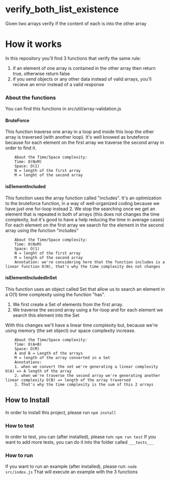 
# verify_both_list_existence
Given two arrays verify if the content of each is into the other array

# How it works
In this repository you'll find 3 functions that verify the same rule: 
1. if an element of one array is contained in the other array then return true, otherwise return false
2. if you send objects or any other data instead of valid arrays, you'll recieve an error instead of a valid response

### About the functions
You can find this functions in src/util/array-validation.js

#### BruteForce
This function traverse one array in a loop and inside this loop the other array is traversed (with another loop).
It's well knowed as bruteforce because for each element on the first array we traverse the second array in order to find it.
```
    About the Time/Space complexity: 
    Time: O(NxM)
    Space: O(1)
    N = length of the first array
    M = lenght of the second array
```

#### isElementIncluded
This function uses the array function called "includes".
It's an optimization to the bruteforce function, in a way of well-organized coding because we have just one for-loop instead 2.
We stop the searching once we get an element that is repeated in both of arrays (this does not changes the time complexity, but it's good to have a help reducing the time in average cases)
For each element on the first array we search for the element in the second array using the function "includes"

```
    About the Time/Space complexity:
    Time: O(NxM)
    Space: O(1)
    N = lenght of the first array
    M = length of the second array
    Annotation: we're considering here that the function includes is a linear function O(N), that's why the time complexity des not changes
```

#### isElementIncludedInSet
This function uses an object called Set that allow us to search an element in a O(1) time complexity using the function "has".
1. We first create a Set of elements from the first array.
2. We traverse the second array using a for-loop and for each element we search this element into the Set

With this changes we'll have a linear time complexity but, because we're using memory (the set object) our space complexity increase.

```
    About the Time/Space complexity: 
    Time: O(A+B) 
    Space: O(M)
    A and B = Length of the arrays
    M = length of the array converted in a Set
    Annotations: 
    1. when we convert the set we're generating a linear complexity O(A) => A length of the array
    2. when we're traverse the second array we're generating another linear complexity O(B) => length of the array traversed
    3. That's why the time complexity is the sum of this 2 arrays
```

## How to Install
In order to install this project, please run 
```npm install```

### How to test
In order to test, you can (after installed), please run: 
```npm run test```
If you want to add more tests, you can do it into the folder called ```___tests___```

### How to run
If you want to run an example (after installed), please run: 
```node src/index.js```
That will execute an example with the 3 functions




